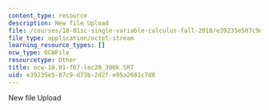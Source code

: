 ```yaml
---
content_type: resource
description: New file Upload
file: /courses/18-01sc-single-variable-calculus-fall-2010/e39235e507c9d73b2d2fe95a2681c7d8_ocw-18.01-f07-lec20_300k.SRT
file_type: application/octet-stream
learning_resource_types: []
ocw_type: OCWFile
resourcetype: Other
title: ocw-18.01-f07-lec20_300k.SRT
uid: e39235e5-07c9-d73b-2d2f-e95a2681c7d8
---
```

New file Upload

